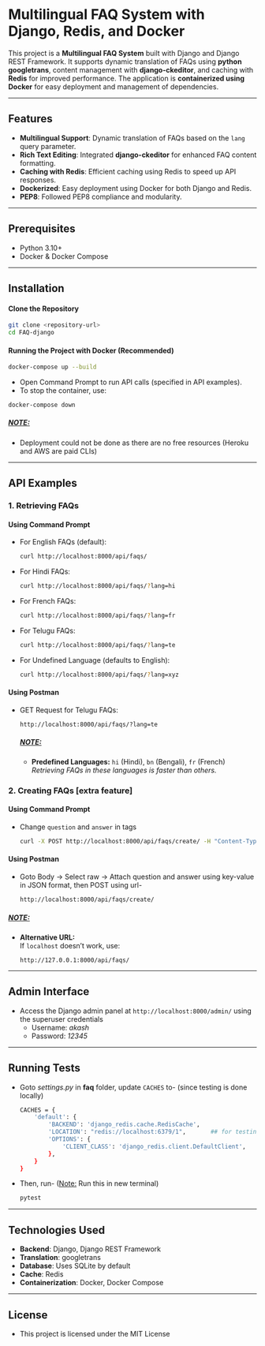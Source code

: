 # Multilingual FAQ System with Django, Redis, and Docker

This project is a **Multilingual FAQ System** built with Django and Django REST Framework. It supports dynamic translation of FAQs using **python googletrans**, content management with **django-ckeditor**, and caching with **Redis** for improved performance. The application is **containerized using Docker** for easy deployment and management of dependencies.

---

## Features
- **Multilingual Support**: Dynamic translation of FAQs based on the `lang` query parameter.
- **Rich Text Editing**: Integrated **django-ckeditor** for enhanced FAQ content formatting.
- **Caching with Redis**: Efficient caching using Redis to speed up API responses.
- **Dockerized**: Easy deployment using Docker for both Django and Redis.
- **PEP8**: Followed PEP8 compliance and modularity.

---

## Prerequisites
- Python 3.10+
- Docker & Docker Compose

---

## Installation

#### Clone the Repository
```bash
git clone <repository-url>
cd FAQ-django
```

#### Running the Project with Docker (Recommended)
```bash
docker-compose up --build
```
- Open Command Prompt to run API calls (specified in API examples).
- To stop the container, use:
```bash
docker-compose down
```
##### <ins>NOTE:</ins>
  - Deployment could not be done as there are no free resources (Heroku and AWS are paid CLIs)    
---

## API Examples
### 1. Retrieving FAQs
  #### Using Command Prompt
  - For English FAQs (default): 
    ```bash
    curl http://localhost:8000/api/faqs/
    ```
  - For Hindi FAQs: 
    ```bash
    curl http://localhost:8000/api/faqs/?lang=hi
    ```
  - For French FAQs:
    ```bash
    curl http://localhost:8000/api/faqs/?lang=fr
    ```
  - For Telugu FAQs: 
    ```bash
    curl http://localhost:8000/api/faqs/?lang=te
    ```
  - For Undefined Language (defaults to English): 
    ```bash
    curl http://localhost:8000/api/faqs/?lang=xyz
    ```
  #### Using Postman
  - GET Request for Telugu FAQs:  
    ```
    http://localhost:8000/api/faqs/?lang=te
    ```
    ##### <ins>NOTE:</ins>
    - **Predefined Languages:** `hi` (Hindi), `bn` (Bengali), `fr` (French)  
      *Retrieving FAQs in these languages is faster than others.*

### 2. Creating FAQs [extra feature]
  #### Using Command Prompt
  - Change `question` and `answer` in tags
    ```bash
    curl -X POST http://localhost:8000/api/faqs/create/ -H "Content-Type: application/json" -d "{\"question\": \"What is the capital of India?\", \"answer\": \"New Delhi\"}"
    ```
  #### Using Postman
  - Goto Body -> Select raw -> Attach question and answer using key-value in JSON format, then POST using url-
    ```bash
    http://localhost:8000/api/faqs/create/
    ```

##### <ins>NOTE:</ins>
  - **Alternative URL:**  
      If `localhost` doesn’t work, use:  
      ```
      http://127.0.0.1:8000/api/faqs/
      ```
      
---

## Admin Interface
  - Access the Django admin panel at `http://localhost:8000/admin/` using the superuser credentials
    - Username: *akash*
    - Password: *12345*

---

## Running Tests
  - Goto *settings.py* in **faq** folder, update `CACHES` to- (since testing is done locally)
    ```bash
    CACHES = {
        'default': {
            'BACKEND': 'django_redis.cache.RedisCache',
            'LOCATION': "redis://localhost:6379/1",       ## for testing tests folder locally
            'OPTIONS': {
                'CLIENT_CLASS': 'django_redis.client.DefaultClient',
            },
        }
    }
    ```
  - Then, run- (<ins>Note:</ins> Run this in new terminal)
    ```bash
    pytest
    ```

---

## Technologies Used
  - **Backend**: Django, Django REST Framework
  - **Translation**: googletrans
  - **Database**: Uses SQLite by default
  - **Cache**: Redis
  - **Containerization**: Docker, Docker Compose

---

## License
  - This project is licensed under the MIT License
